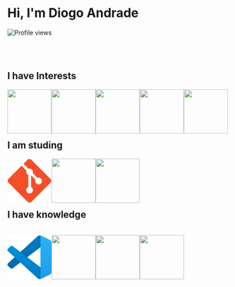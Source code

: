<!--
<img align="right" height="590em" src="https://raw.githubusercontent.com/gist/maykbrito/618ef18e3bbb7cdfd200f3a4fc1aabc6/raw/201d47c76006c99fe0dc55ea92e76bdca5537f08/githubcard.svg"/> -->
<h1 align="left">Hi, I'm Diogo Andrade</h1>
<p align="left"> <img src="https://komarev.com/ghpvc/?username=DiogoAMoura&color=red" alt="Profile views" /> </p>

<br><br>

## I have Interests
<img src="https://cdn.jsdelivr.net/gh/devicons/devicon/icons/c/c-original.svg" width="100" height="100" align="left">
<img src="https://cdn.jsdelivr.net/gh/devicons/devicon/icons/sdl/sdl-original.svg" width="100" height="100" align="left">
<img src="https://cdn.jsdelivr.net/gh/devicons/devicon/icons/opengl/opengl-plain.svg" width="100" height="100" align="left">
<img src="https://cdn.jsdelivr.net/gh/devicons/devicon/icons/bootstrap/bootstrap-original.svg" width="100" height="100" align="left">
<img src="https://cdn.jsdelivr.net/gh/devicons/devicon/icons/java/java-original.svg" width="100" height="100" align="left">

<br><br><br><br><br>

## I am studing
<img src="https://raw.githubusercontent.com/devicons/devicon/master/icons/git/git-original.svg" width="100" height="100" align="left">
<img src="https://cdn.jsdelivr.net/gh/devicons/devicon/icons/ruby/ruby-plain-wordmark.svg" width="100" height="100" align="left">
<img src="https://cdn.jsdelivr.net/gh/devicons/devicon/icons/rails/rails-plain-wordmark.svg" width="100" height="100" align="left">

<br><br><br><br><br>

## I have knowledge
<br>
<img src="https://raw.githubusercontent.com/devicons/devicon/master/icons/vscode/vscode-original.svg" width="100" height"100" align="left">
<img src="https://cdn.jsdelivr.net/gh/devicons/devicon/icons/html5/html5-original.svg" width="100" height="100" align="left">
<img src="https://cdn.jsdelivr.net/gh/devicons/devicon/icons/css3/css3-original.svg" width="100" height="100" align="left">
<img src="https://cdn.jsdelivr.net/gh/devicons/devicon/icons/javascript/javascript-original.svg" width="100" height="100" align="left">
